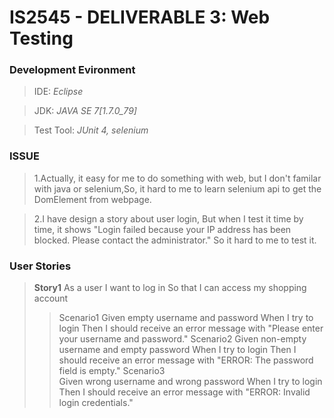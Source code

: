 # IS2545 - DELIVERABLE 3: Web Testing

### Development Evironment

>IDE: *Eclipse*

>JDK: *JAVA SE 7[1.7.0_79]*

>Test Tool: *JUnit 4, selenium*

### ISSUE
>1.Actually, it easy for me to do something with web, but I don't familar with java or selenium,So, it hard to me to learn selenium api to get the DomElement from webpage.

>2.I have design a story about user login, But when I test it time by time, it shows "Login failed because your IP address has been blocked. Please contact the administrator." So it hard to me to test it.

### User Stories
>**Story1**
  As a user
	I want to log in
	So that I can access my shopping account
>>Scenario1
  Given empty username and password
	When I try to login
	Then I should receive an error message with "Please enter your username
	and password."
>>Scenario2 
	Given non-empty username and empty password
	When I try to login
	Then I should receive an error message with "ERROR: The password field is
	empty."
>>Scenario3    
  Given wrong username and wrong password
	When I try to login
	Then I should receive an error message with "ERROR: Invalid login
	credentials."
